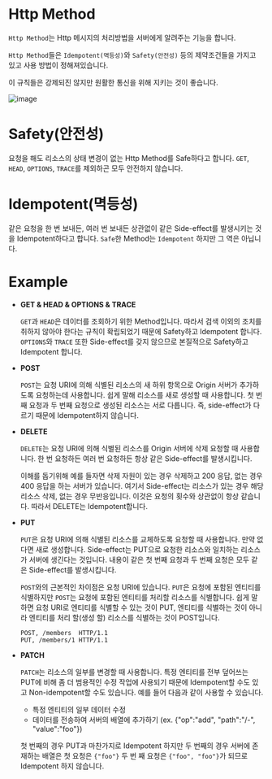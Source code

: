# Http Method

`Http Method`는 Http 메시지의 처리방법을 서버에게 알려주는 기능을 합니다. 

`Http Method`들은 `Idempotent(멱등성)`와 `Safety(안전성)` 등의 제약조건들을 가지고 있고 사용 방법이 정해져있습니다.

이 규칙들은 강제되진 않지만 원활한 통신을 위해 지키는 것이 좋습니다.

![image](https://user-images.githubusercontent.com/53790137/158578450-08cb1569-c748-44ee-be77-2dbc3b646b9d.png)

# Safety(안전성)

요청을 해도 리소스의 상태 변경이 없는 Http Method를 Safe하다고 합니다. `GET`, `HEAD`, `OPTIONS`, `TRACE`를 제외하곤 모두 안전하지 않습니다.

# Idempotent(멱등성)

같은 요청을 한 번 보내든, 여러 번 보내든 상관없이 같은 Side-effect를 발생시키는 것을 Idempotent하다고 합니다. `Safe`한 Method는 `Idempotent` 하지만 그 역은 아닙니다.

# Example
- **GET & HEAD & OPTIONS & TRACE**

  `GET`과 `HEAD`은 데이터를 조회하기 위한 Method입니다. 따라서 검색 이외의 조치를 취하지 않아야 한다는 규칙이 확립되었기 때문에 Safety하고 Idempotent 합니다. `OPTIONS`와 `TRACE` 또한 Side-effect를 갖지 않으므로 본질적으로 Safety하고 Idempotent 합니다.

- **POST**
  
  `POST`는 요청 URI에 의해 식별된 리소스의 새 하위 항목으로 Origin 서버가 추가하도록 요청하는데 사용합니다. 쉽게 말해 리소스를 새로 생성할 때 사용합니다. 첫 번째 요청과 두 번째 요청으로 생성된 리소스는 서로 다릅니다. 즉, side-effect가 다르기 때문에 Idempotent하지 않습니다.

- **DELETE**
  
  `DELETE`는 요청 URI에 의해 식별된 리소스를 Origin 서버에 삭제 요청할 때 사용합니다. 한 번 요청하든 여러 번 요청하든 항상 같은 Side-effect를 발생시킵니다. 
  
  이해를 돕기위해 예를 들자면 삭제 자원이 있는 경우 삭제하고 200 응답, 없는 경우 400 응답을 하는 서버가 있습니다. 여기서 Side-effect는 리소스가 있는 경우 해당 리소스 삭제, 없는 경우 무반응입니다. 이것은 요청의 횟수와 상관없이 항상 같습니다. 따라서 DELETE는 Idempotent합니다. 

- **PUT**
  
  `PUT`은 요청 URI에 의해 식별된 리소스를 교체하도록 요청할 때 사용합니다. 만약 없다면 새로 생성합니다. Side-effect는 PUT으로 요청한 리소스와 일치하는 리소스가 서버에 생긴다는 것입니다. 내용이 같은 첫 번째 요청과 두 번째 요청은 모두 같은 Side-effect를 발생시킵니다. 

  `POST`와의 근본적인 차이점은 요청 URI에 있습니다. `PUT`은 요청에 포함된 엔티티를 식별하지만 `POST`는 요청에 포함된 엔티티를 처리할 리소스를 식별합니다. 쉽게 말하면 요청 URI로 엔티티를 식별할 수 있는 것이 PUT, 엔티티를 식별하는 것이 아니라 엔티티를 처리 할(생성 할) 리소스를 식별하는 것이 POST입니다.

  ```
  POST, /members  HTTP/1.1
  PUT, /members/1 HTTP/1.1
  ```

- **PATCH**
  
  `PATCH`는 리소스의 일부를 변경할 때 사용합니다. 특정 엔티티를 전부 덮어쓰는 PUT에 비해 좀 더 범용적인 수정 작업에 사용되기 때문에 Idempotent할 수도 있고 Non-idempotent할 수도 있습니다. 예를 들어 다음과 같이 사용할 수 있습니다.

  - 특정 엔티티의 일부 데이터 수정
  - 데이터를 전송하여 서버의 배열에 추가하기 (ex. {"op":"add", "path":"/-", "value":"foo"})

  첫 번째의 경우 PUT과 마찬가지로 Idempotent 하지만 두 번째의 경우 서버에 존재하는 배열은 첫 요청은 `{"foo"}` 두 번 째 요청은 `{"foo", "foo"}`가 되므로 Idempotent 하지 않습니다. 